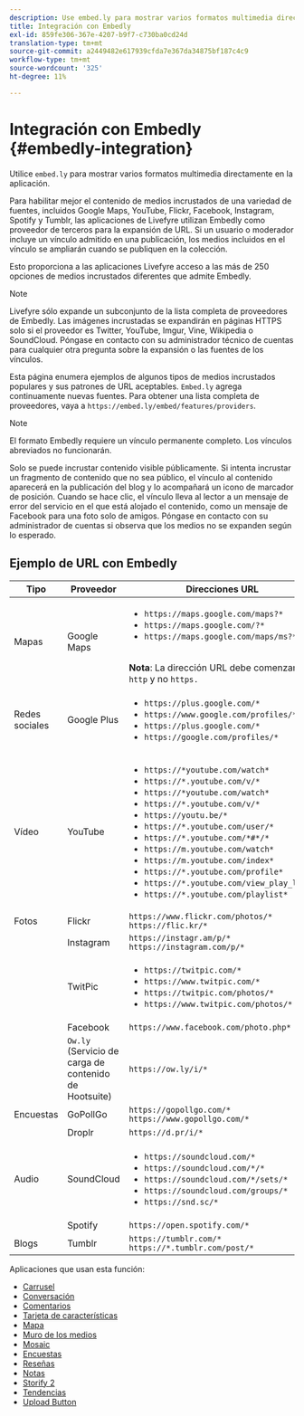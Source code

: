 ```yaml
---
description: Use embed.ly para mostrar varios formatos multimedia directamente en la aplicación.
title: Integración con Embedly
exl-id: 859fe306-367e-4207-b9f7-c730ba0cd24d
translation-type: tm+mt
source-git-commit: a2449482e617939cfda7e367da34875bf187c4c9
workflow-type: tm+mt
source-wordcount: '325'
ht-degree: 11%

---
```


# Integración con Embedly {#embedly-integration}

Utilice `embed.ly` para mostrar varios formatos multimedia directamente en la aplicación.

Para habilitar mejor el contenido de medios incrustados de una variedad de fuentes, incluidos Google Maps, YouTube, Flickr, Facebook, Instagram, Spotify y Tumblr, las aplicaciones de Livefyre utilizan Embedly como proveedor de terceros para la expansión de URL. Si un usuario o moderador incluye un vínculo admitido en una publicación, los medios incluidos en el vínculo se ampliarán cuando se publiquen en la colección.

Esto proporciona a las aplicaciones Livefyre acceso a las más de 250 opciones de medios incrustados diferentes que admite Embedly.

>[!NOTE]
>
>Livefyre sólo expande un subconjunto de la lista completa de proveedores de Embedly. Las imágenes incrustadas se expandirán en páginas HTTPS solo si el proveedor es Twitter, YouTube, Imgur, Vine, Wikipedia o SoundCloud. Póngase en contacto con su administrador técnico de cuentas para cualquier otra pregunta sobre la expansión o las fuentes de los vínculos.

Esta página enumera ejemplos de algunos tipos de medios incrustados populares y sus patrones de URL aceptables. `Embed.ly` agrega continuamente nuevas fuentes. Para obtener una lista completa de proveedores, vaya a `https://embed.ly/embed/features/providers`.

>[!NOTE]
>
>El formato Embedly requiere un vínculo permanente completo. Los vínculos abreviados no funcionarán.

Solo se puede incrustar contenido visible públicamente. Si intenta incrustar un fragmento de contenido que no sea público, el vínculo al contenido aparecerá en la publicación del blog y lo acompañará un icono de marcador de posición. Cuando se hace clic, el vínculo lleva al lector a un mensaje de error del servicio en el que está alojado el contenido, como un mensaje de Facebook para una foto solo de amigos. Póngase en contacto con su administrador de cuentas si observa que los medios no se expanden según lo esperado.

## Ejemplo de URL con Embedly

| Tipo | Proveedor | Direcciones URL |
|--- |--- |--- |
| Mapas | Google Maps | <ul><li>`https://maps.google.com/maps?*`</li><li>`https://maps.google.com/?*`</li><li>`https://maps.google.com/maps/ms?*`</li></ul><br>**Nota**: La dirección URL debe comenzar por  `http` y no  `https.` |
| Redes sociales | Google Plus | <ul><li>`https://plus.google.com/*`</li><li>`https://www.google.com/profiles/*`</li><li> `https://plus.google.com/*`</li><li>`https://google.com/profiles/*`</li></ul> |
| Vídeo | YouTube | <ul><li>`https://*youtube.com/watch*`</li><li> `https://*.youtube.com/v/*`</li><li>`https://*youtube.com/watch*` </li><li>`https://*.youtube.com/v/*`</li><li>`https://youtu.be/*`</li><li>`https://*.youtube.com/user/*` </li><li>`https://*.youtube.com/*#*/*`</li><li>`https://m.youtube.com/watch*`</li><li>`https://m.youtube.com/index*`</li><li>`https://*.youtube.com/profile*`</li><li>`https://*.youtube.com/view_play_list*`</li><li>`https://*.youtube.com/playlist*`</li></ul> |
| Fotos | Flickr | `https://www.flickr.com/photos/*`<br>`https://flic.kr/*` |
|  | Instagram | `https://instagr.am/p/*`<br>`https://instagram.com/p/*` |
|  | TwitPic | <ul><li>`https://twitpic.com/*`</li><li>`https://www.twitpic.com/*`</li><li>`https://twitpic.com/photos/*`</li><li>`https://www.twitpic.com/photos/*`</li></ul> |
|  | Facebook | `https://www.facebook.com/photo.php*` |
|  | `Ow.ly` (Servicio de carga de contenido de Hootsuite) | `https://ow.ly/i/*` |
| Encuestas | GoPollGo | `https://gopollgo.com/*`<br>`https://www.gopollgo.com/*` |
|  | Droplr | `https://d.pr/i/*` |
| Audio | SoundCloud | <ul><li>`https://soundcloud.com/*`</li><li>`https://soundcloud.com/*/*` </li><li>`https://soundcloud.com/*/sets/*` </li><li>`https://soundcloud.com/groups/*` </li><li>`https://snd.sc/*`</li></ul> |
|  | Spotify | `https://open.spotify.com/*` |
| Blogs | Tumblr | `https://tumblr.com/*`<br>`https://*.tumblr.com/post/*` |

Aplicaciones que usan esta función:

* [Carrusel](/help/using/c-about-apps/c-carousel-app/c-carousel-app.md#c_carousel_app)
* [Conversación](/help/using/c-about-apps/c-chat-app/c-chat-app.md#c_chat_app)
* [Comentarios](/help/using/c-about-apps/c-comments/c-comments.md)
* [Tarjeta de características](/help/using/c-about-apps/c-feature-card-app/c-feature-card-app.md#c_feature_card_app)
* [Mapa](/help/using/c-about-apps/c-map-app/c-map-app.md#c_map_app)
* [Muro de los medios](/help/using/c-about-apps/c-media-wall-app/c-media-wall-app.md#c_media_wall_app)
* [Mosaic](/help/using/c-about-apps/c-mosaic-app/c-mosaic-app.md#c_mosaic_app)
* [Encuestas](/help/using/c-about-apps/c-polls-app/c-polls-app.md#c_polls_app)
* [Reseñas](/help/using/c-about-apps/c-reviews-app/c-reviews-app.md#c_reviews_app)
* [Notas](/help/using/c-about-apps/c-sidenotes-app/c-sidenotes-app.md#c_sidenotes_app)
* [Storify 2](/help/using/c-about-apps/c-storify2/c-storify2.md#c_storify2)
* [Tendencias](/help/using/c-about-apps/c-trending-app/c-trending-app.md#c_trending_app)
* [Upload Button](/help/using/c-about-apps/c-upload-button-app/c-upload-button-app.md#c_upload_button_app)
